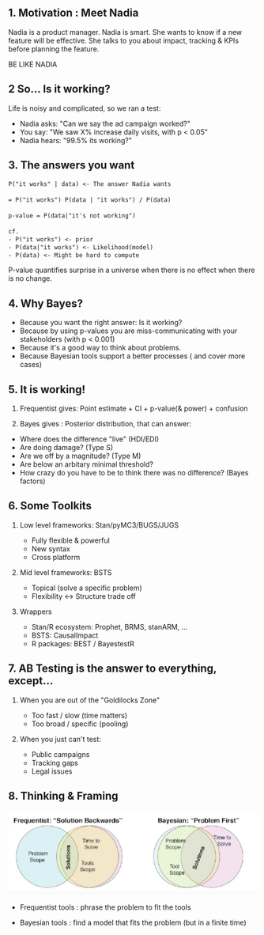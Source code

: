 ## 1. Motivation : Meet Nadia

Nadia is a product manager. 
Nadia is smart. 
She wants to know if a new feature will be effective.
She talks to you about impact, tracking & KPIs before planning the feature.

BE LIKE NADIA

## 2 So... Is it working?

Life is noisy and complicated, so we ran a test:
- Nadia asks: "Can we say the ad campaign worked?"
- You say: "We saw X% increase daily visits, with p < 0.05"
- Nadia hears: "99.5% its working?"

## 3. The answers you want

```
P("it works" | data) <- The answer Nadia wants

= P("it works") P(data | "it works") / P(data)

p-value = P(data|"it's not working")

cf.
- P("it works") <- prior
- P(data|"it works") <- Likelihood(model)
- P(data) <- Might be hard to compute

```

P-value quantifies surprise in a universe when there is no effect when there is no change.

## 4. Why Bayes?

- Because you want the right answer: Is it working?
- Because by using p-values you are miss-communicating with your stakeholders (with p < 0.001)
- Because it's a good way to think about problems.
- Because Bayesian tools support a better processes ( and cover more cases)

## 5. It is working!

1. Frequentist gives:
Point estimate + CI + p-value(& power) + confusion

2. Bayes gives : Posterior distribution, that can answer:

- Where does the difference "live" (HDI/EDI)
- Are doing damage? (Type S)
- Are we off by a magnitude? (Type M)
- Are below an arbitary minimal threshold?
- How crazy do you have to be to think there was no difference? (Bayes factors)

## 6. Some Toolkits

1. Low level frameworks: Stan/pyMC3/BUGS/JUGS
    - Fully flexible & powerful
    - New syntax
    - Cross platform

2. Mid level frameworks: BSTS
    - Topical (solve a specific problem)
    - Flexibility <-> Structure trade off

3. Wrappers 
    - Stan/R ecosystem: Prophet, BRMS, stanARM, ...
    - BSTS: CausalImpact
    - R packages: BEST / BayestestR

## 7. AB Testing is the answer to everything, except...

1. When you are out of the "Goldilocks Zone"
    - Too fast / slow (time matters)
    - Too broad / specific (pooling)

2. When you just can't test:
    - Public campaigns
    - Tracking gaps
    - Legal issues

## 8. Thinking & Framing

<img src="../Img/thinking_bayes_1.PNG">

- Frequentist tools : phrase the problem to fit the tools

- Bayesian tools : find a model that fits the problem (but in a finite time)